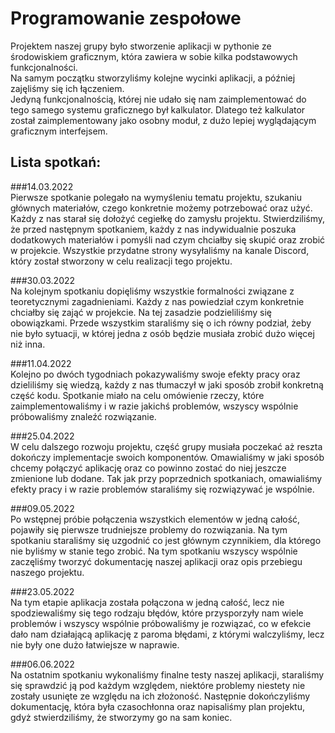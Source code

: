 # Programowanie zespołowe
Projektem naszej grupy było stworzenie aplikacji w pythonie ze środowiskiem graficznym, która zawiera w sobie kilka podstawowych funkcjonalności.  
Na samym początku stworzyliśmy kolejne wycinki aplikacji, a później zajęliśmy się ich łączeniem.  
Jedyną funkcjonalnością, której nie udało się nam zaimplementować do tego samego systemu graficznego był kalkulator.
Dlatego też kalkulator został zaimplementowany jako osobny moduł, z dużo lepiej wyglądającym graficznym interfejsem.






## Lista spotkań:
###14.03.2022  
Pierwsze spotkanie polegało na wymyśleniu tematu projektu, szukaniu głównych materiałów, czego konkretnie możemy potrzebować oraz użyć. Każdy z nas starał się dołożyć cegiełkę do zamysłu projektu. Stwierdziliśmy, że przed następnym spotkaniem, każdy z nas indywidualnie poszuka dodatkowych materiałów i pomyśli nad czym chciałby się skupić oraz zrobić w projekcie. Wszystkie przydatne strony wysyłaliśmy na kanale Discord, który został stworzony w celu realizacji tego projektu.
  
###30.03.2022  
Na kolejnym spotkaniu dopięliśmy wszystkie formalności związane z teoretycznymi zagadnieniami. Każdy z nas powiedział czym konkretnie chciałby się zająć w projekcie. Na tej zasadzie podzieliliśmy się obowiązkami. Przede wszystkim staraliśmy się o ich równy podział, żeby nie było sytuacji, w której jedna z osób będzie musiała zrobić dużo więcej niż inna.  

###11.04.2022  
Kolejno po dwóch tygodniach pokazywaliśmy swoje efekty pracy oraz dzieliliśmy się wiedzą, każdy z nas tłumaczył w jaki sposób zrobił konkretną część kodu. Spotkanie miało na celu omówienie rzeczy, które zaimplementowaliśmy i w razie jakichś problemów, wszyscy wspólnie próbowaliśmy znaleźć rozwiązanie.  

###25.04.2022  
W celu dalszego rozwoju projektu, część grupy musiała poczekać aż reszta dokończy implementacje swoich komponentów. Omawialiśmy w jaki sposób chcemy połączyć  aplikację oraz co powinno zostać do niej jeszcze zmienione lub dodane. Tak jak przy poprzednich spotkaniach, omawialiśmy efekty pracy i w razie problemów staraliśmy się rozwiązywać je wspólnie.  

###09.05.2022  
Po wstępnej próbie połączenia wszystkich elementów w jedną całość, pojawiły się pierwsze trudniejsze problemy do rozwiązania. Na tym spotkaniu staraliśmy się uzgodnić co jest głównym czynnikiem, dla którego nie byliśmy w stanie tego zrobić. Na tym spotkaniu wszyscy wspólnie zaczęliśmy tworzyć dokumentację naszej aplikacji oraz opis przebiegu naszego projektu.  

###23.05.2022  
Na tym etapie aplikacja została połączona w jedną całość, lecz nie spodziewaliśmy się tego rodzaju błędów, które przysporzyły nam wiele problemów i wszyscy wspólnie próbowaliśmy je rozwiązać, co w efekcie dało nam działającą aplikację z paroma błędami, z którymi walczyliśmy, lecz nie były one dużo łatwiejsze w naprawie.  

###06.06.2022  
Na ostatnim spotkaniu wykonaliśmy finalne testy naszej aplikacji, staraliśmy się sprawdzić ją pod każdym względem, niektóre problemy niestety nie zostały usunięte ze względu na ich złożoność. 
Następnie dokończyliśmy dokumentację, która była czasochłonna oraz napisaliśmy plan projektu, gdyż stwierdziliśmy, że stworzymy go na sam koniec.



